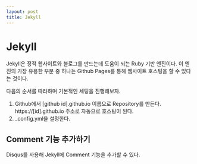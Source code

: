 ```yaml
---
layout: post
title: Jekyll
---
```


# Jekyll

Jekyll은 정적 웹사이트와 블로그를 만드는데 도움이 되는 Ruby 기반 엔진이다.
이 엔진의 가장 유용한 부분 중 하나는 Github Pages를 통해 웹사이트 호스팅을 할 수 있다는 것이다.

다음의 순서를 따라하며 기본적인 세팅을 진행해보자. 

1. Github에서 [github id].github.io 이름으로 Repository를 만든다. https://[id].github.io 주소로 자동으로 호스팅이 된다.
2. _config.yml을 설정한다.


## Comment 기능 추가하기
Disqus를 사용해 Jekyll에 Comment 기능을 추가할 수 있다.
